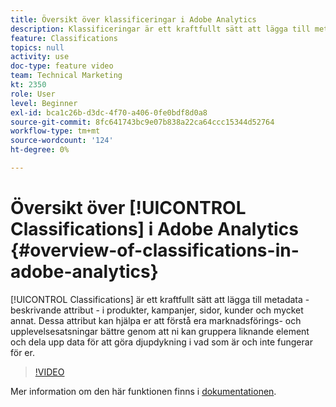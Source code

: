 ```yaml
---
title: Översikt över klassificeringar i Adobe Analytics
description: Klassificeringar är ett kraftfullt sätt att lägga till metadata - beskrivande attribut - till produkter, kampanjer, sidor, kunder och mycket annat. Dessa attribut kan hjälpa er att förstå era marknadsförings- och upplevelsesatsningar bättre genom att ni kan gruppera liknande element och dela upp data för att göra djupdykning i vad som är och inte fungerar för er.
feature: Classifications
topics: null
activity: use
doc-type: feature video
team: Technical Marketing
kt: 2350
role: User
level: Beginner
exl-id: bca1c26b-d3dc-4f70-a406-0fe0bdf8d0a8
source-git-commit: 8fc641743bc9e07b838a22ca64ccc15344d52764
workflow-type: tm+mt
source-wordcount: '124'
ht-degree: 0%

---
```


# Översikt över [!UICONTROL Classifications] i Adobe Analytics {#overview-of-classifications-in-adobe-analytics}

[!UICONTROL Classifications] är ett kraftfullt sätt att lägga till metadata - beskrivande attribut - i produkter, kampanjer, sidor, kunder och mycket annat. Dessa attribut kan hjälpa er att förstå era marknadsförings- och upplevelsesatsningar bättre genom att ni kan gruppera liknande element och dela upp data för att göra djupdykning i vad som är och inte fungerar för er.

>[!VIDEO](https://video.tv.adobe.com/v/16853/?quality=12&learn=on)

Mer information om den här funktionen finns i [dokumentationen](https://experienceleague.adobe.com/docs/analytics/components/classifications/c-classifications.html?lang=sv-SE).
